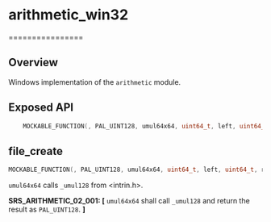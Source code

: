# arithmetic_win32
================

## Overview

Windows implementation of the `arithmetic` module.

## Exposed API

```c
    MOCKABLE_FUNCTION(, PAL_UINT128, umul64x64, uint64_t, left, uint64_t, right);
```

## file_create

```c
MOCKABLE_FUNCTION(, PAL_UINT128, umul64x64, uint64_t, left, uint64_t, right);
```

`umul64x64` calls `_umul128` from <intrin.h>.

**SRS_ARITHMETIC_02_001: [** `umul64x64` shall call `_umul128` and return the result as `PAL_UINT128`. **]**